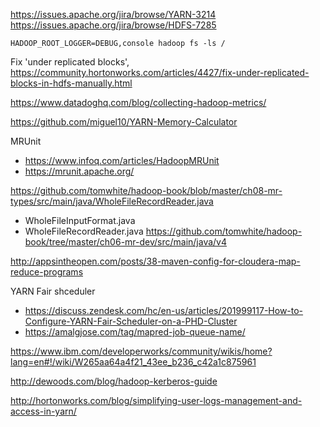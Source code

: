 https://issues.apache.org/jira/browse/YARN-3214
https://issues.apache.org/jira/browse/HDFS-7285

```
HADOOP_ROOT_LOGGER=DEBUG,console hadoop fs -ls /
```

Fix 'under replicated blocks', https://community.hortonworks.com/articles/4427/fix-under-replicated-blocks-in-hdfs-manually.html

https://www.datadoghq.com/blog/collecting-hadoop-metrics/

https://github.com/miguel10/YARN-Memory-Calculator

MRUnit
- https://www.infoq.com/articles/HadoopMRUnit
- https://mrunit.apache.org/

https://github.com/tomwhite/hadoop-book/blob/master/ch08-mr-types/src/main/java/WholeFileRecordReader.java
- WholeFileInputFormat.java
- WholeFileRecordReader.java
https://github.com/tomwhite/hadoop-book/tree/master/ch06-mr-dev/src/main/java/v4

http://appsintheopen.com/posts/38-maven-config-for-cloudera-map-reduce-programs

YARN Fair shceduler
- https://discuss.zendesk.com/hc/en-us/articles/201999117-How-to-Configure-YARN-Fair-Scheduler-on-a-PHD-Cluster
- https://amalgjose.com/tag/mapred-job-queue-name/

https://www.ibm.com/developerworks/community/wikis/home?lang=en#!/wiki/W265aa64a4f21_43ee_b236_c42a1c875961

http://dewoods.com/blog/hadoop-kerberos-guide

http://hortonworks.com/blog/simplifying-user-logs-management-and-access-in-yarn/